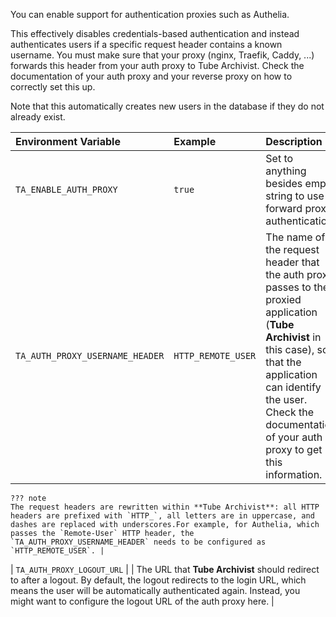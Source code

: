 You can enable support for authentication proxies such as Authelia.

This effectively disables credentials-based authentication and instead authenticates users if a specific request header contains a known username.
You must make sure that your proxy (nginx, Traefik, Caddy, ...) forwards this header from your auth proxy to Tube Archivist.
Check the documentation of your auth proxy and your reverse proxy on how to correctly set this up.

Note that this automatically creates new users in the database if they do not already exist.

| Environment Variable | Example | Description |
| :------------------- | :------ | :---------- |
| `TA_ENABLE_AUTH_PROXY` | `true` | Set to anything besides empty string to use forward proxy authentication. |
| `TA_AUTH_PROXY_USERNAME_HEADER` | `HTTP_REMOTE_USER` | The name of the request header that the auth proxy passes to the proxied application (**Tube Archivist** in this case), so that the application can identify the user. Check the documentation of your auth proxy to get this information.
    ??? note
    The request headers are rewritten within **Tube Archivist**: all HTTP headers are prefixed with `HTTP_`, all letters are in uppercase, and dashes are replaced with underscores.For example, for Authelia, which passes the `Remote-User` HTTP header, the `TA_AUTH_PROXY_USERNAME_HEADER` needs to be configured as `HTTP_REMOTE_USER`. |
| `TA_AUTH_PROXY_LOGOUT_URL` | | The URL that **Tube Archivist** should redirect to after a logout. By default, the logout redirects to the login URL, which means the user will be automatically authenticated again. Instead, you might want to configure the logout URL of the auth proxy here. |
